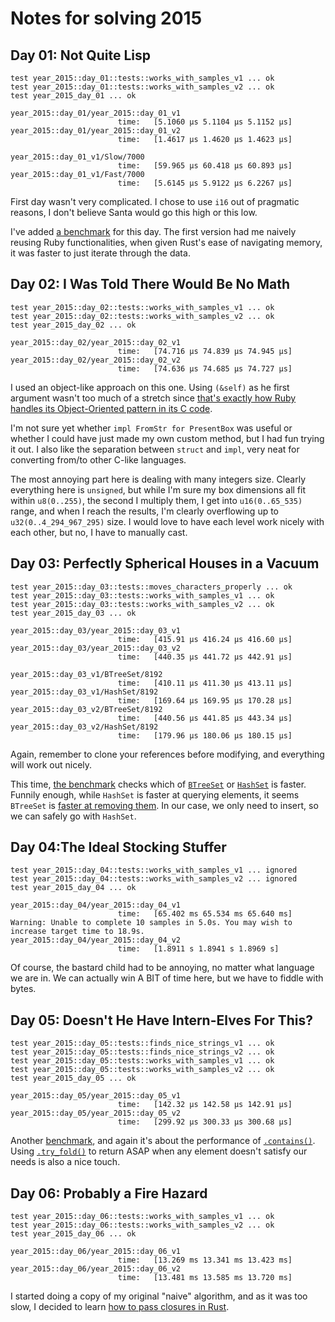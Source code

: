 # Notes for solving 2015
## Day 01: Not Quite Lisp

```
test year_2015::day_01::tests::works_with_samples_v1 ... ok
test year_2015::day_01::tests::works_with_samples_v2 ... ok
test year_2015_day_01 ... ok

year_2015::day_01/year_2015::day_01_v1
                        time:   [5.1060 µs 5.1104 µs 5.1152 µs]
year_2015::day_01/year_2015::day_01_v2
                        time:   [1.4617 µs 1.4620 µs 1.4623 µs]

year_2015::day_01_v1/Slow/7000
                        time:   [59.965 µs 60.418 µs 60.893 µs]
year_2015::day_01_v1/Fast/7000
                        time:   [5.6145 µs 5.9122 µs 6.2267 µs]
```

First day wasn't very complicated. I chose to use `i16` out of pragmatic reasons, I don't believe Santa would go this high or this low.

I've added [a benchmark](benches/year_2015_day_01.rs) for this day. The first version had me naively reusing Ruby functionalities, when given Rust's ease of navigating memory, it was faster to just iterate through the data.

## Day 02: I Was Told There Would Be No Math

```
test year_2015::day_02::tests::works_with_samples_v1 ... ok
test year_2015::day_02::tests::works_with_samples_v2 ... ok
test year_2015_day_02 ... ok

year_2015::day_02/year_2015::day_02_v1
                        time:   [74.716 µs 74.839 µs 74.945 µs]
year_2015::day_02/year_2015::day_02_v2
                        time:   [74.636 µs 74.685 µs 74.727 µs]
```

I used an object-like approach on this one. Using `(&self)` as he first argument wasn't too much of a stretch since [that's exactly how Ruby handles its Object-Oriented pattern in its C code](https://silverhammermba.github.io/emberb/c/#Methods).

I'm not sure yet whether `impl FromStr for PresentBox` was useful or whether I could have just made my own custom method, but I had fun trying it out. I also like the separation between `struct` and `impl`, very neat for converting from/to other C-like languages.

The most annoying part here is dealing with many integers size. Clearly everything here is `unsigned`, but while I'm sure my box dimensions all fit within `u8(0..255)`, the second I multiply them, I get into `u16(0..65_535)` range, and when I reach the results, I'm clearly overflowing up to `u32(0..4_294_967_295)` size. I would love to have each level work nicely with each other, but no, I have to manually cast.

## Day 03: Perfectly Spherical Houses in a Vacuum

```
test year_2015::day_03::tests::moves_characters_properly ... ok
test year_2015::day_03::tests::works_with_samples_v1 ... ok
test year_2015::day_03::tests::works_with_samples_v2 ... ok
test year_2015_day_03 ... ok

year_2015::day_03/year_2015::day_03_v1
                        time:   [415.91 µs 416.24 µs 416.60 µs]
year_2015::day_03/year_2015::day_03_v2
                        time:   [440.35 µs 441.72 µs 442.91 µs]

year_2015::day_03_v1/BTreeSet/8192
                        time:   [410.11 µs 411.30 µs 413.11 µs]
year_2015::day_03_v1/HashSet/8192
                        time:   [169.64 µs 169.95 µs 170.28 µs]
year_2015::day_03_v2/BTreeSet/8192
                        time:   [440.56 µs 441.85 µs 443.34 µs]
year_2015::day_03_v2/HashSet/8192
                        time:   [179.96 µs 180.06 µs 180.15 µs]
```

Again, remember to clone your references before modifying, and everything will work out nicely.

This time, [the benchmark](benches/year_2015_day_03.rs) checks which of [`BTreeSet`](https://doc.rust-lang.org/stable/std/collections/struct.BTreeSet.html) or [`HashSet`](https://doc.rust-lang.org/stable/std/collections/hash_set/struct.HashSet.html) is faster. Funnily enough, while `HashSet` is faster at querying elements, it seems `BTreeSet` is [faster at removing them](https://github.com/ssomers/rust_bench_sets_compared). In our case, we only need to insert, so we can safely go with `HashSet`.

## Day 04:The Ideal Stocking Stuffer

```
test year_2015::day_04::tests::works_with_samples_v1 ... ignored
test year_2015::day_04::tests::works_with_samples_v2 ... ignored
test year_2015_day_04 ... ok

year_2015::day_04/year_2015::day_04_v1
                        time:   [65.402 ms 65.534 ms 65.640 ms]
Warning: Unable to complete 10 samples in 5.0s. You may wish to increase target time to 18.9s.
year_2015::day_04/year_2015::day_04_v2
                        time:   [1.8911 s 1.8941 s 1.8969 s]
```

Of course, the bastard child had to be annoying, no matter what language we are in. We can actually win A BIT of time here, but we have to fiddle with bytes.

## Day 05: Doesn't He Have Intern-Elves For This?

```
test year_2015::day_05::tests::finds_nice_strings_v1 ... ok
test year_2015::day_05::tests::finds_nice_strings_v2 ... ok
test year_2015::day_05::tests::works_with_samples_v1 ... ok
test year_2015::day_05::tests::works_with_samples_v2 ... ok
test year_2015_day_05 ... ok

year_2015::day_05/year_2015::day_05_v1
                        time:   [142.32 µs 142.58 µs 142.91 µs]
year_2015::day_05/year_2015::day_05_v2
                        time:   [299.92 µs 300.33 µs 300.68 µs]
```

Another [benchmark](benches/year_2015_day_05.rs), and again it's about the performance of [`.contains()`](https://doc.rust-lang.org/std/primitive.str.html#method.contains). Using [`.try_fold()`](https://doc.rust-lang.org/std/iter/trait.Iterator.html#method.try_fold) to return ASAP when any element doesn't satisfy our needs is also a nice touch.

## Day 06: Probably a Fire Hazard

```
test year_2015::day_06::tests::works_with_samples_v1 ... ok
test year_2015::day_06::tests::works_with_samples_v2 ... ok
test year_2015_day_06 ... ok

year_2015::day_06/year_2015::day_06_v1
                        time:   [13.269 ms 13.341 ms 13.423 ms]
year_2015::day_06/year_2015::day_06_v2
                        time:   [13.481 ms 13.585 ms 13.720 ms]
```

I started doing a copy of my original "naive" algorithm, and as it was too slow, I decided to learn [how to pass closures in Rust](https://doc.rust-lang.org/book/ch13-01-closures.html).
